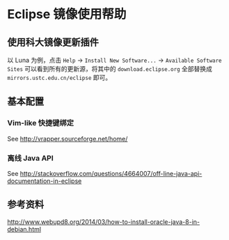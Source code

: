 ---
---

# Eclipse 镜像使用帮助

## 使用科大镜像更新插件

以 Luna 为例，点击 `Help` → `Install New Software...` → `Available Software Sites` 可以看到所有的更新源，将其中的 `download.eclipse.org` 全部替换成 `mirrors.ustc.edu.cn/eclipse` 即可。

## 基本配置

### Vim-like 快捷键绑定

See <http://vrapper.sourceforge.net/home/>

### 离线 Java API

See <http://stackoverflow.com/questions/4664007/off-line-java-api-documentation-in-eclipse>

## 参考资料

<http://www.webupd8.org/2014/03/how-to-install-oracle-java-8-in-debian.html>
